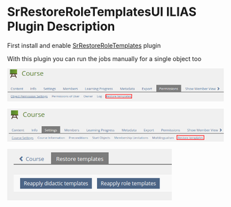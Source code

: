 # SrRestoreRoleTemplatesUI ILIAS Plugin Description

First install and enable [SrRestoreRoleTemplates](https://github.com/studer-raimann/SrRestoreRoleTemplates) plugin

With this plugin you can run the jobs manually for a single object too

![Tab permissions](./images/tab_permissions.png)

![Tab settings](./images/tab_settings.png)

![UI](./images/ui.png)
